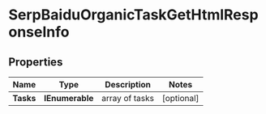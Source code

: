 # SerpBaiduOrganicTaskGetHtmlResponseInfo


## Properties

| Name | Type | Description | Notes |
|------------ | ------------- | ------------- | -------------|
**Tasks** | **IEnumerable<SerpBaiduOrganicTaskGetHtmlTaskInfo>** | array of tasks |[optional]|